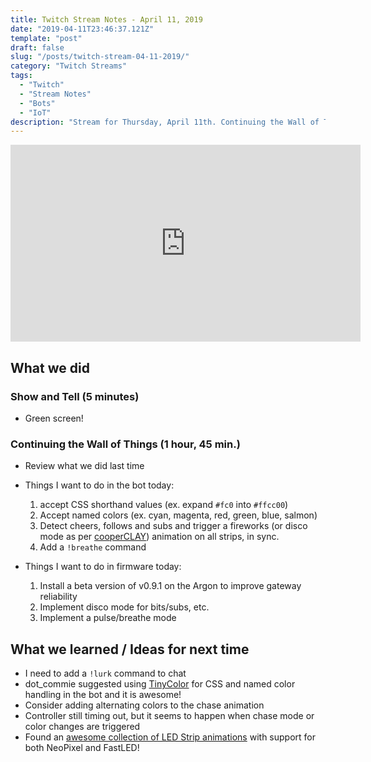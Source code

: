 ```yaml
---
title: Twitch Stream Notes - April 11, 2019
date: "2019-04-11T23:46:37.121Z"
template: "post"
draft: false
slug: "/posts/twitch-stream-04-11-2019/"
category: "Twitch Streams"
tags:
  - "Twitch"
  - "Stream Notes"
  - "Bots"
  - "IoT"
description: "Stream for Thursday, April 11th. Continuing the Wall of Things and Twitchbot project."
---
```


<iframe width="560" height="315" src="https://www.youtube.com/embed/aX3S_3AtNJ8" frameborder="0" allow="accelerometer; autoplay; encrypted-media; gyroscope; picture-in-picture" allowfullscreen></iframe>

## What we did

### Show and Tell (5 minutes)

- Green screen!

### Continuing the Wall of Things (1 hour, 45 min.)

- Review what we did last time

- Things I want to do in the bot today:
  1. accept CSS shorthand values (ex. expand `#fc0` into `#ffcc00`)
  2. Accept named colors (ex. cyan, magenta, red, green, blue, salmon)
  3. Detect cheers, follows and subs and trigger a fireworks (or disco mode as per [cooperCLAY](https://www.twitch.tv/cooperCLAY)) animation on all strips, in sync.
  4. Add a `!breathe` command

- Things I want to do in firmware today:
  1. Install a beta version of v0.9.1 on the Argon to improve gateway reliability 
  2. Implement disco mode for bits/subs, etc.
  3. Implement a pulse/breathe mode

## What we learned / Ideas for next time

- I need to add a `!lurk` command to chat
- dot_commie suggested using [TinyColor](https://bgrins.github.io/TinyColor/) for CSS and named color handling in the bot and it is awesome!
- Consider adding alternating colors to the chase animation
- Controller still timing out, but it seems to happen when chase mode or color changes are triggered
- Found an [awesome collection of LED Strip animations](https://www.tweaking4all.com/hardware/arduino/adruino-led-strip-effects/#LEDStripEffectFadeInandFadeOutRedGreenandBlue) with support for both NeoPixel and FastLED!